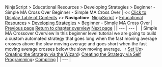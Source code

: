 ﻿
NinjaScript \> Educational Resources \> Developing Strategies \> Beginner \- Simple MA Cross Over
Beginner \- Simple MA Cross Over
| \<\< [Click to Display Table of Contents](beginner_-_simple_ma_cross_ove.md) \>\> **Navigation:**     [NinjaScript](ninjascript-1.md) \> [Educational Resources](educational_resources-1.md) \> [Developing Strategies](developing_strategies-1.md) \> Beginner \- Simple MA Cross Over | [Previous page](compiling8-1.md) [Return to chapter overview](developing_strategies-1.md) [Next page](set_up10-1.md) |
| --- | --- |
 
| Simple MA Crossover Overview In this beginner level tutorial we are going to build a custom automated strategy that goes long when the fast moving average crosses above the slow moving average and goes short when the fast moving average crosses below the slow moving average.   › [Set Up](set_up10-1.md)› [Creating the Strategy via the Wizard](creating_the_strategy_via_the_-1.md)› [Creating the Strategy via Self Programming](creating_the_strategy_via_self-1.md)› [Compiling](compiling7-1.md) |
| --- |

